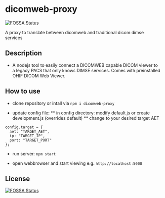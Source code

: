 # dicomweb-proxy
[![FOSSA Status](https://app.fossa.io/api/projects/git%2Bgithub.com%2Fknopkem%2Fdicomweb-proxy.svg?type=shield)](https://app.fossa.io/projects/git%2Bgithub.com%2Fknopkem%2Fdicomweb-proxy?ref=badge_shield)

A proxy to translate between dicomweb and traditional dicom dimse services

## Description
* A nodejs tool to easily connect a DICOMWEB capable DICOM viewer to a legacy PACS that only knows DIMSE services. Comes with preinstalled OHIF DICOM Web Viewer.

## How to use
* clone repository or intall via 
```npm i dicomweb-proxy```

* update config file:
** in config directory: modify default.js or create development.js (overrides default) 
** change to your desired target AET

```
config.target = {
  aet: "TARGET_AET",
  ip: "TARGET_IP",
  port: "TARGET_PORT"
};
```

* run server:
```npm start```

* open webbrowser and start viewing
e.g. ```http://localhost:5000```

## License
[![FOSSA Status](https://app.fossa.io/api/projects/git%2Bgithub.com%2Fknopkem%2Fdicomweb-proxy.svg?type=large)](https://app.fossa.io/projects/git%2Bgithub.com%2Fknopkem%2Fdicomweb-proxy?ref=badge_large)